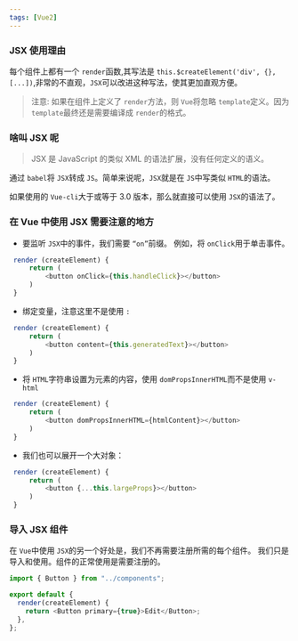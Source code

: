 ```yaml
---
tags: [Vue2]
---
```

### JSX 使用理由

每个组件上都有一个 `render`函数,其写法是 `this.$createElement('div', {}, [...])`,非常的不直观，`JSX`可以改进这种写法，使其更加直观方便。

> 注意: 如果在组件上定义了 `render`方法，则 `Vue`将忽略 `template`定义。因为 `template`最终还是需要编译成 `render`的格式。

### 啥叫 JSX 呢

> JSX 是 JavaScript 的类似 XML 的语法扩展，没有任何定义的语义。

通过 `babel`将 `JSX`转成 `JS`。简单来说呢，`JSX`就是在 `JS`中写类似 `HTML`的语法。

如果使用的 `Vue-cli`大于或等于 3.0 版本，那么就直接可以使用 `JSX`的语法了。

### 在 Vue 中使用 JSX 需要注意的地方

- 要监听 `JSX`中的事件，我们需要 `“on”`前缀。 例如，将 `onClick`用于单击事件。

```javascript
 render (createElement) {
     return (
         <button onClick={this.handleClick}></button>
     )
 }
```

- 绑定变量，注意这里不是使用 `:`

```javascript
 render (createElement) {
     return (
         <button content={this.generatedText}></button>
     )
 }
```

- 将 `HTML`字符串设置为元素的内容，使用 `domPropsInnerHTML`而不是使用 `v-html`

```javascript
 render (createElement) {
     return (
         <button domPropsInnerHTML={htmlContent}></button>
     )
 }
```

- 我们也可以展开一个大对象：

```javascript
 render (createElement) {
     return (
         <button {...this.largeProps}></button>
     )
 }
```

### 导入 JSX 组件

在 `Vue`中使用 `JSX`的另一个好处是，我们不再需要注册所需的每个组件。 我们只是导入和使用。组件的正常使用是需要注册的。

```js
import { Button } from "../components";

export default {
  render(createElement) {
    return <Button primary={true}>Edit</Button>;
  },
};
```
